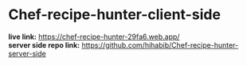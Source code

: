 # Chef-recipe-hunter-client-side

<strong>live link:</strong> https://chef-recipe-hunter-29fa6.web.app/
<br>
<strong>server side repo link:</strong> https://github.com/hihabib/Chef-recipe-hunter-server-side